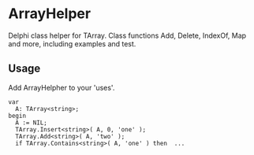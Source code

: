 # ArrayHelper

Delphi class helper for TArray. Class functions Add, Delete, IndexOf, Map and more, including examples and test.

## Usage

Add ArrayHelpher to your 'uses'.

	var
	  A: TArray<string>;
	begin
	  A := NIL;
	  TArray.Insert<string>( A, 0, 'one' );
	  TArray.Add<string>( A, 'two' );
	  if TArray.Contains<string>( A, 'one' ) then  ...
 
